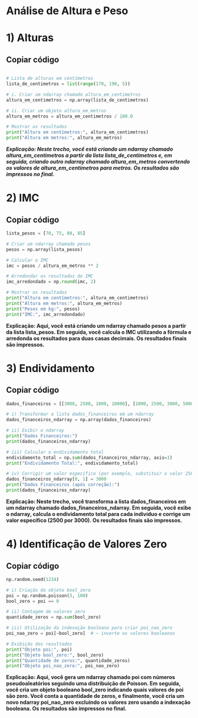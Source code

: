 # Análise de Altura e Peso

# 1) Alturas

## Copiar código

```python import numpy as np

# Lista de alturas em centímetros
lista_de_centimetros = list(range(170, 190, 5))

# i. Criar um ndarray chamado altura_em_centimetros
altura_em_centimetros = np.array(lista_de_centimetros)

# ii. Criar um objeto altura_em_metros
altura_em_metros = altura_em_centimetros / 100.0

# Mostrar os resultados
print("Altura em centímetros:", altura_em_centimetros)
print("Altura em metros:", altura_em_metros)
```
***Explicação:
Neste trecho, você está criando um ndarray chamado altura_em_centimetros a partir da lista lista_de_centimetros e, em seguida, 
criando outro ndarray chamado altura_em_metros convertendo os valores de altura_em_centimetros para metros. Os resultados são impressos no final.***

# 2) IMC

## Copiar código

```python ## Lista de pesos em kg
lista_pesos = [70, 75, 80, 85]

# Criar um ndarray chamado pesos
pesos = np.array(lista_pesos)

# Calcular o IMC
imc = pesos / altura_em_metros ** 2

# Arredondar os resultados do IMC
imc_arredondado = np.round(imc, 2)

# Mostrar os resultados
print("Altura em centímetros:", altura_em_centimetros)
print("Altura em metros:", altura_em_metros)
print("Pesos em kg:", pesos)
print("IMC:", imc_arredondado)
```
**Explicação:
Aqui, você está criando um ndarray chamado pesos a partir da lista lista_pesos. Em seguida, 
você calcula o IMC utilizando a fórmula e arredonda os resultados para duas casas decimais. Os resultados finais são impressos.**

# 3) Endividamento

## Copiar código

```python # Lista dados_financeiros
dados_financeiros = [[3000, 2500, 1000, 10000], [1000, 2500, 3000, 5000], [6000, 5500, 7000, 16000]]

# i) Transformar a lista dados_financeiros em um ndarray
dados_financeiros_ndarray = np.array(dados_financeiros)

# ii) Exibir o ndarray
print("Dados Financeiros:")
print(dados_financeiros_ndarray)

# iii) Calcular o endividamento total
endividamento_total = np.sum(dados_financeiros_ndarray, axis=1)
print("Endividamento Total:", endividamento_total)

# iv) Corrigir um valor específico (por exemplo, substituir o valor 2500 por 3000)
dados_financeiros_ndarray[0, 1] = 3000
print("Dados Financeiros (após correção):")
print(dados_financeiros_ndarray)
```
**Explicação:
Neste trecho, você transforma a lista dados_financeiros em um ndarray chamado dados_financeiros_ndarray. Em seguida, você exibe o ndarray, 
calcula o endividamento total para cada indivíduo e corrige um valor específico (2500 por 3000). Os resultados finais são impressos.**

# 4) Identificação de Valores Zero

## Copiar código

```python # np.random.seed(1234) garante a reprodutibilidade dos resultados
np.random.seed(1234)

# i) Criação do objeto bool_zero
poi = np.random.poisson(3, 100)
bool_zero = poi == 0

# ii) Contagem de valores zero
quantidade_zeros = np.sum(bool_zero)

# iii) Utilização da indexação booleana para criar poi_nao_zero
poi_nao_zero = poi[~bool_zero]  # ~ inverte os valores booleanos

# Exibição dos resultados
print("Objeto poi:", poi)
print("Objeto bool_zero:", bool_zero)
print("Quantidade de zeros:", quantidade_zeros)
print("Objeto poi_nao_zero:", poi_nao_zero)
```
**Explicação:
Aqui, você gera um ndarray chamado poi com números pseudoaleatórios seguindo uma distribuição de Poisson. Em seguida, você cria um objeto booleano bool_zero indicando quais valores de poi são zero. 
Você conta a quantidade de zeros, e finalmente, você cria um novo ndarray poi_nao_zero excluindo os valores zero usando a indexação booleana. Os resultados são impressos no final.**
